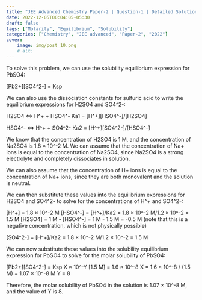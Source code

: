 ```yaml
---
title: "JEE Advanced Chemistry Paper-2 | Question-1 | Detailed Solution"
date: 2022-12-05T00:04:05+05:30
draft: false
tags: ["Molarity", "Equilibrium", "Solubility"]
categories: ["Chemistry", "JEE advanced", "Paper-2", "2022"]
cover: 
    image: img/post_10.png
    # alt: 
---
```


To solve this problem, we can use the solubility equilibrium expression for PbSO4:

[Pb2+][SO4^2-] = Ksp

We can also use the dissociation constants for sulfuric acid to write the equilibrium expressions for H2SO4 and SO4^2-:

H2SO4 <=> H^+ + HSO4^-
Ka1 = [H^+][HSO4^-]/[H2SO4]

HSO4^- <=> H^+ + SO4^2-
Ka2 = [H^+][SO4^2-]/[HSO4^-]

We know that the concentration of H2SO4 is 1 M, and the concentration of Na2SO4 is 1.8 × 10^-2 M. We can assume that the concentration of Na+ ions is equal to the concentration of Na2SO4, since Na2SO4 is a strong electrolyte and completely dissociates in solution.

We can also assume that the concentration of H+ ions is equal to the concentration of Na+ ions, since they are both monovalent and the solution is neutral.

We can then substitute these values into the equilibrium expressions for H2SO4 and SO4^2- to solve for the concentrations of H^+ and SO4^2-:

[H^+] = 1.8 × 10^-2 M
[HSO4^-] = [H^+]/Ka2 = 1.8 × 10^-2 M/1.2 × 10^-2 = 1.5 M
[H2SO4] = 1 M - [HSO4^-] = 1 M - 1.5 M = -0.5 M (note that this is a negative concentration, which is not physically possible)

[SO4^2-] = [H^+]/Ka2 = 1.8 × 10^-2 M/1.2 × 10^-2 = 1.5 M

We can now substitute these values into the solubility equilibrium expression for PbSO4 to solve for the molar solubility of PbSO4:

[Pb2+][SO4^2-] = Ksp
X × 10^-Y [1.5 M] = 1.6 × 10^-8
X = 1.6 × 10^-8 / (1.5 M) = 1.07 × 10^-8 M
Y = 8

Therefore, the molar solubility of PbSO4 in the solution is 1.07 × 10^-8 M, and the value of Y is 8.